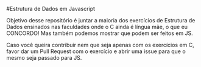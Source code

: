 #Estrutura de Dados em Javascript

Objetivo desse repositório é juntar a maioria dos exercícios de Estrutura de Dados ensinados nas faculdades onde o C ainda é língua mãe, o que eu CONCORDO! Mas também podemos mostrar que podem ser feitos em JS.

Caso você queira contribuir nem que seja apenas com os exercícios em C, favor dar um Pull Request com o exercício e abrir uma issue para que o mesmo seja passado para JS.
